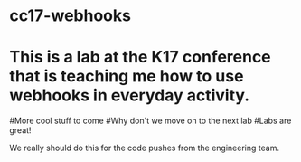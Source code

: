 # cc17-webhooks

# This is a lab at the K17 conference that is teaching me how to use webhooks in everyday activity.

#More cool stuff to come
#Why don't we move on to the next lab
#Labs are great!


We really should do this for the code pushes from the engineering team.
